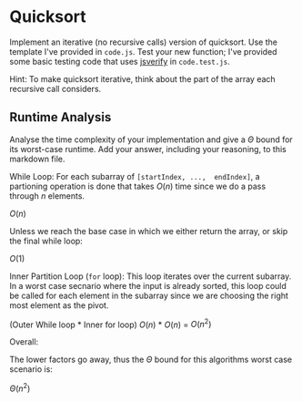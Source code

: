 # Quicksort

Implement an iterative (no recursive calls) version of quicksort. Use the
template I've provided in `code.js`. Test your new function; I've provided some
basic testing code that uses [jsverify](https://jsverify.github.io/) in
`code.test.js`.

Hint: To make quicksort iterative, think about the part of the array each
recursive call considers.

## Runtime Analysis

Analyse the time complexity of your implementation and give a $\Theta$ bound for
its worst-case runtime. Add your answer, including your reasoning, to this
markdown file.

While Loop: For each subarray of `[startIndex, ...,  endIndex]`, a partioning operation is done that takes $O(n)$ time since we do a pass through $n$ elements.

$O(n)$

Unless we reach the base case in which we either return the array, or skip the final while loop:

$O(1)$

Inner Partition Loop (`for` loop): This loop iterates over the current subarray. In a worst case
secnario where the input is already sorted, this loop could be called for each element in the subarray since we are choosing the right most element as the pivot.

(Outer While loop * Inner for loop)
$O(n)$ * $O(n)$ = $O(n^2)$

Overall:

The lower factors go away, thus the $\Theta$ bound for this algorithms worst case scenario is:

$\Theta(n^2)$